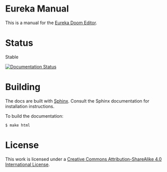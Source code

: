 Eureka Manual
=============

This is a manual for the [Eureka Doom Editor](http://eureka-editor.sourceforge.net/).

Status
======

Stable

[![Documentation Status](https://readthedocs.org/projects/eureka/badge/?version=latest)](http://eureka.readthedocs.io/en/latest/?badge=latest)

Building
========

The docs are built with [Sphinx](http://www.sphinx-doc.org/en/master/#). Consult the Sphinx documentation for installation instructions.

To build the documentation:

    $ make html

License
=======

This work is licensed under a [Creative Commons Attribution-ShareAlike 4.0 International License](http://creativecommons.org/licenses/by-sa/4.0/).
